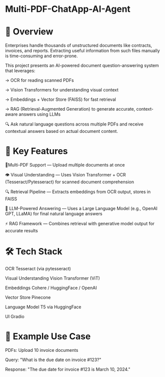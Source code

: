 # Multi-PDF-ChatApp-AI-Agent

# 🚀 Overview

Enterprises handle thousands of unstructured documents like contracts, invoices, and reports. Extracting useful information from such files manually is time-consuming and error-prone.

This project presents an AI-powered document question-answering system that leverages:

-> OCR for reading scanned PDFs

-> Vision Transformers for understanding visual context

-> Embeddings + Vector Store (FAISS) for fast retrieval

-> RAG (Retrieval-Augmented Generation) to generate accurate, context-aware answers using LLMs

🔍 Ask natural language questions across multiple PDFs and receive contextual answers based on actual document content.

# 🧠 Key Features

📄Multi-PDF Support — Upload multiple documents at once

👁️ Visual Understanding — Uses Vision Transformer + OCR (Tesseract/Pytesseract) for scanned document comprehension

🔍 Retrieval Pipeline — Extracts embeddings from OCR output, stores in FAISS

🧾 LLM-Powered Answering — Uses a Large Language Model (e.g., OpenAI GPT, LLaMA) for final natural language answers

⚡ RAG Framework — Combines retrieval with generative model output for accurate results

# 🛠️ Tech Stack

OCR	Tesseract (via pytesseract)

Visual Understanding	Vision Transformer (ViT)

Embeddings	Cohere / HuggingFace / OpenAI

Vector Store Pinecone

Language Model T5 via HuggingFace

UI Gradio

# 🧪 Example Use Case

PDFs: Upload 10 invoice documents

Query: "What is the due date on invoice #123?"

Response: "The due date for invoice #123 is March 10, 2024."
